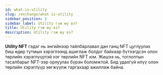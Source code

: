 ```yaml
---
id: what-is-utility
slug: /exchange/what-is-utility
sidebar_position: 2
sidebar_label: Utility гэж юу вэ?
title: Utility гэж юу вэ?
description: Utility гэж юу вэ?
---
```


**Utility NFT** гэдэг нь энгийнээр тайлбарлавал дан ганц NFT цуглуулах биш өдөр тутмын хэрэглээнд ашиглаж болдог байхаар бүтээгдсэн олон төрлийн хэрэглүүртэй нэг төрлийн NFT юм. Жишээ нь, тоглолтын тасалбарыг NFT-ээр орлуулах бүрэн боломжтой. Бид удахгүй илүү олон төрлийн хэрэглүүр хөгжүүлж гаргахаар ажиллаж байна.